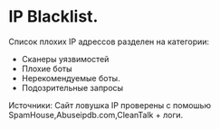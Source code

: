 # IP Blacklist.
Список плохих IP адрессов разделен на категории:
- Сканеры уязвимостей
- Плохие боты
- Нерекомендуемые боты.
- Подозрительные запросы

Источники:
Сайт ловушка
IP проверены с помошью SpamHouse,Abuseipdb.com,CleanTalk + логи.
